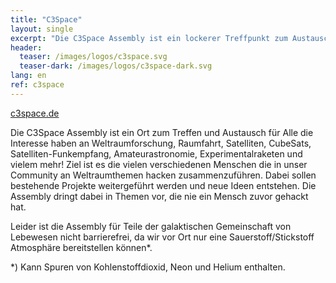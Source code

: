 ```yaml
---
title: "C3Space"
layout: single
excerpt: "Die C3Space Assembly ist ein lockerer Treffpunkt zum Austausch über alle Themen rund um Raumfahrt und Weltraum."
header:
  teaser: /images/logos/c3space.svg
  teaser-dark: /images/logos/c3space-dark.svg
lang: en
ref: c3space
---
```


[c3space.de](https://c3space.de "C3Space Webseite")

Die C3Space Assembly ist ein Ort zum Treffen und Austausch für Alle die Interesse haben an Weltraumforschung, Raumfahrt, Satelliten, CubeSats, Satelliten-Funkempfang, Amateurastronomie, Experimentalraketen und vielem mehr! Ziel ist es die vielen verschiedenen Menschen die in unser Community an Weltraumthemen hacken zusammenzuführen. Dabei sollen bestehende Projekte weitergeführt werden und neue Ideen entstehen. Die Assembly dringt dabei in Themen vor, die nie ein Mensch zuvor gehackt hat.

Leider ist die Assembly für Teile der galaktischen Gemeinschaft von Lebewesen nicht barrierefrei, da wir vor Ort nur eine Sauerstoff/Stickstoff Atmosphäre bereitstellen können*.

\*) Kann Spuren von Kohlenstoffdioxid, Neon und Helium enthalten.
